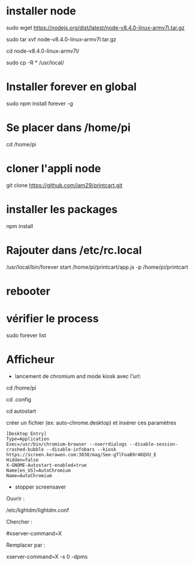# installer node

sudo wget https://nodejs.org/dist/latest/node-v8.4.0-linux-armv7l.tar.gz

sudo tar xvf node-v8.4.0-linux-armv7l.tar.gz

cd node-v8.4.0-linux-armv7l/

sudo cp -R * /usr/local/


# Installer forever en global

sudo npm install forever -g 

# Se placer dans /home/pi 

cd /home/pi

#  cloner l'appli node 

git clone https://github.com/jam29/printcart.git

# installer les packages

npm install

# Rajouter dans /etc/rc.local

/usr/local/bin/forever start /home/pi/printcart/app.js -p /home/pi/printcart 

# rebooter

# vérifier le process

sudo forever list


# Afficheur

* lancement de chromium and mode kiosk avec l'url:


cd /home/pi

cd .config

cd autostart

créer un fichier (ex: auto-chrome.desktop) et insérer ces paramètres 

```
[Desktop Entry]
Type=Application
Exec=/usr/bin/chromium-browser --noerrdialogs --disable-session-crashed-bubble --disable-infobars --kiosk https://screen.kerawen.com:3030/mag/See-gTlFoaB9r4KQVU_E
Hidden=false
X-GNOME-Autostart-enabled=true
Name[en_US]=AutoChromium
Name=AutoChromium
```


* stopper screensaver

Ouvrir :

/etc/lightdm/lightdm.conf

Chercher :

#xserver-command=X

Remplacer par :

xserver-command=X -s 0 -dpms

